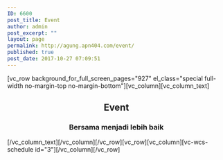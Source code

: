 ```yaml
---
ID: 6600
post_title: Event
author: admin
post_excerpt: ""
layout: page
permalink: http://agung.apn404.com/event/
published: true
post_date: 2017-10-27 07:09:51
---
```

[vc_row background_for_full_screen_pages="927" el_class="special full-width no-margin-top no-margin-bottom"][vc_column][vc_column_text]
<h2 style="text-align: center;">Event</h2>
<h3 style="text-align: center;">Bersama menjadi lebih baik</h3>
[/vc_column_text][/vc_column][/vc_row][vc_row][vc_column][vc-wcs-schedule id="3"][/vc_column][/vc_row]